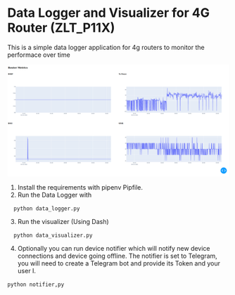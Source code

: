 # Data Logger and Visualizer for 4G Router (ZLT_P11X)

This is a simple data logger application for 4g routers to monitor the performace over time

![Web Dashboard](https://raw.githubusercontent.com/nisalap/data-logger-for-4g-router/main/images/web.png)

1. Install the requirements with pipenv Pipfile.
2. Run the Data Logger with
```
  python data_logger.py
```
3. Run the visualizer (Using Dash)
```
  python data_visualizer.py
```  
4. Optionally you can run device notifier which will notify new device connections and device going offline. The notifier is set to Telegram, you will need to create a Telegram bot and provide its Token and your user I.
```
python notifier,py
```



